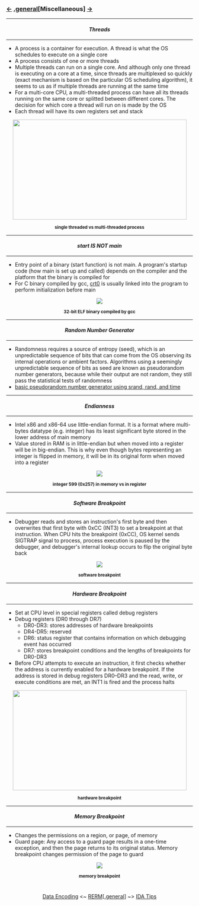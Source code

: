 ### <a href="/contents/encodings/encodings.md"><-</a> [.general](general.md)[__Miscellaneous__] <a href="/contents/tools/tools.md">-></a>

---
#### *<p align='center'> Threads </p>*
---
* A process is a container for execution. A thread is what the OS schedules to execute on a single core
* A process consists of one or more threads
* Multiple threads can run on a single core. And although only one thread is executing on a core at a time, since threads are multiplexed so quickly (exact mechanism is based on the particular OS scheduling algorithm), it seems to us as if multiple threads are running at the same time 
* For a multi-core CPU, a multi-threaded process can have all its threads running on the same core or splitted between different cores. The decision for which core a thread will run on is made by the OS
* Each thread will have its own registers set and stack
<div align='center'> 
<img src="https://github.com/yellowbyte/reverse-engineering-reference-manual/blob/master/images/general/Miscellaneous/4_01_ThreadDiagram.png" width="469" height="270">
<p align='center'><sub><strong>single threaded vs multi-threaded process</strong></sub></p>
</div>

---
#### *<p align='center'> start IS NOT main </p>*
---
* Entry point of a binary (start function) is not main. A program's startup code (how main is set up and called) depends on the compiler and the platform that the binary is compiled for
* For C binary compiled by gcc, [crt0](https://en.wikipedia.org/wiki/Crt0) is usually linked into the program to perform initialization before main
<div align='center'> 
<img src="https://github.com/yellowbyte/reverse-engineering-reference-manual/blob/master/images/general/Miscellaneous/start_v_main.PNG"> 
<p align='center'><sub><strong>32-bit ELF binary compiled by gcc</strong></sub></p>
</div>

---
#### *<p align='center'> Random Number Generator </p>*
---
* Randomness requires a source of entropy (seed), which is an unpredictable sequence of bits that can come from the OS observing its internal operations or ambient factors. Algorithms using a seemingly unpredictable sequence of bits as seed are known as pseudorandom number generators, because while their output are not random, they still pass the statistical tests of randomness
* [basic pseudorandom number generator using srand, rand, and time](https://gist.github.com/yellowbyte/4c36b9fffa73d79fa739f75a5ea951c9)

---
#### *<p align='center'> Endianness </p>*
---
* Intel x86 and x86-64 use little-endian format. It is a format where multi-bytes datatype (e.g. integer) has its least significant byte stored in the lower address of main memory 
* Value stored in RAM is in little-endian but when moved into a register will be in big-endian. This is why even though bytes representing an integer is flipped in memory, it will be in its original form when moved into a register
<div align='center'> 
<img src="https://github.com/yellowbyte/reverse-engineering-reference-manual/blob/master/images/general/Miscellaneous/endianness.png"> 
<p align='center'><sub><strong>integer 599 (0x257) in memory vs in register</strong></sub></p>
</div>

---
#### *<p align='center'> Software Breakpoint </p>*
---
* Debugger reads and stores an instruction's first byte and then overwrites that first byte with 0xCC (INT3) to set a breakpoint at that instruction. When CPU hits the breakpoint (0xCC), OS kernel sends SIGTRAP signal to process, process execution is paused by the debugger, and debugger's internal lookup occurs to flip the original byte back
<div align='center'> 
<img src="https://github.com/yellowbyte/reverse-engineering-reference-manual/blob/master/images/general/Miscellaneous/soft_bp.png"> 
<p align='center'><sub><strong>software breakpoint</strong></sub></p>
</div>

---
#### *<p align='center'> Hardware Breakpoint </p>*
---
* Set at CPU level in special registers called debug registers
* Debug registers (DR0 through DR7)
  * DR0-DR3: stores addresses of hardware breakpoints
  * DR4-DR5: reserved
  * DR6: status register that contains information on which debugging event has occurred
  * DR7: stores breakpoint conditions and the lengths of breakpoints for DR0-DR3
* Before CPU attempts to execute an instruction, it first checks whether the address is currently enabled for a hardware breakpoint. If the address is stored in debug registers DR0–DR3 and the read, write, or execute conditions are met, an INT1 is fired and the process halts
<div align='center'> 
<img src="https://github.com/yellowbyte/reverse-engineering-reference-manual/blob/master/images/general/Miscellaneous/hardware_bp.png" width="469" height="270"> 
<p align='center'><sub><strong>hardware breakpoint</strong></sub></p>
</div>

---
#### *<p align='center'> Memory Breakpoint </p>*
---
* Changes the permissions on a region, or page, of memory
* Guard page: Any access to a guard page results in a one-time exception, and then the page returns to its original status. Memory breakpoint changes permission of the page to guard
<div align='center'> 
<img src="https://github.com/yellowbyte/reverse-engineering-reference-manual/blob/master/images/general/Miscellaneous/memory_bp.png"> 
<p align='center'><sub><strong>memory breakpoint</strong></sub></p>
</div>

#
<p align='center'><a href="/contents/encodings/Data_Encoding.md">Data Encoding</a> <~ <a href="/README.md#-reverse-engineering-reference-manual-beta-">RERM</a>[<a href="general.md">.general</a>] ~> <a href="/contents/tools/IDA_Tips.md">IDA Tips</a></p>
